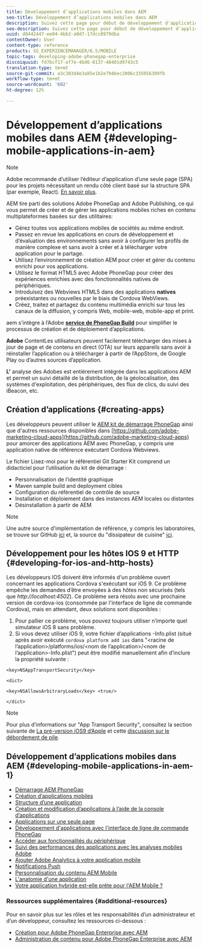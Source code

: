```yaml
---
title: Développement d’applications mobiles dans AEM
seo-title: Développement d’applications mobiles dans AEM
description: Suivez cette page pour début de développement d'applications mobiles dans AEM à l'aide de Adobe PhoneGap Enterprise.
seo-description: Suivez cette page pour début de développement d'applications mobiles dans AEM à l'aide de Adobe PhoneGap Enterprise.
uuid: d8442447-ee04-4bb2-a0d7-17dcc8979dba
contentOwner: User
content-type: reference
products: SG_EXPERIENCEMANAGER/6.5/MOBILE
topic-tags: developing-adobe-phonegap-enterprise
discoiquuid: fd7bcf17-af7e-4bd6-8137-48401d9743c5
translation-type: tm+mt
source-git-commit: a3c303d4e3a85e1b2e794bec2006c335056309fb
workflow-type: tm+mt
source-wordcount: '602'
ht-degree: 12%

---
```



# Développement d’applications mobiles dans AEM {#developing-mobile-applications-in-aem}

>[!NOTE]
>
>Adobe recommande d’utiliser l’éditeur d’application d’une seule page (SPA) pour les projets nécessitant un rendu côté client basé sur la structure SPA (par exemple, React). [En savoir plus](/help/sites-developing/spa-overview.md).

AEM tire parti des solutions Adobe PhoneGap and Adobe Publishing, ce qui vous permet de créer et de gérer les applications mobiles riches en contenu multiplateformes basées sur des utilitaires:

* Gérez toutes vos applications mobiles de sociétés au même endroit.
* Passez en revue les applications en cours de développement et d’évaluation des environnements sans avoir à configurer les profils de manière complexe et sans avoir à créer et à télécharger votre application pour le partage.
* Utilisez l’environnement de création AEM pour créer et gérer du contenu enrichi pour vos applications.
* Utilisez le format HTML5 avec Adobe PhoneGap pour créer des expériences enrichies avec des fonctionnalités natives de périphériques.
* Introduisez des Webviews HTML5 dans des applications **natives** préexistantes ou nouvelles par le biais de Cordova WebViews.
* Créez, traitez et partagez du contenu multimédia enrichi sur tous les canaux de la diffusion, y compris Web, mobile-web, mobile-app et print.

aem s’intègre à l’Adobe **[service de PhoneGap Build](https://build.phonegap.com/)** pour simplifier le processus de création et de déploiement d’applications.

**Adobe** ContentLes utilisateurs peuvent facilement télécharger des mises à jour de page et de contenu en direct (OTA) sur leurs appareils sans avoir à réinstaller l’application ou à télécharger à partir de l’AppStore, de Google Play ou d’autres sources d’application.

**L&#39;** analyse des Adobes est entièrement intégrée dans les applications AEM et permet un suivi détaillé de la distribution, de la géolocalisation, des systèmes d&#39;exploitation, des périphériques, des flux de clics, du suivi des iBeacon, etc.

## Création d’applications {#creating-apps}

Les développeurs peuvent utiliser le [AEM kit de démarrage PhoneGap](https://github.com/Adobe-Marketing-Cloud/aem-phonegap-starter-kit) ainsi que d&#39;autres ressources disponibles dans [https://github.com/adobe-marketing-cloud-apps](https://github.com/adobe-marketing-cloud-apps) pour amorcer des applications AEM avec PhoneGap, y compris une application native de référence exécutant Cordova Webviews.

Le fichier Lisez-moi pour le référentiel Git Starter Kit comprend un didacticiel pour l’utilisation du kit de démarrage :

* Personnalisation de l’identité graphique
* Maven sample build and deployment cibles
* Configuration du référentiel de contrôle de source
* Installation et déploiement dans des instances AEM locales ou distantes
* Désinstallation à partir de AEM

>[!NOTE]
>
>Une autre source d&#39;implémentation de référence, y compris les laboratoires, se trouve sur GitHub [ici](https://github.com/adobe-marketing-cloud-apps) et, la source du &quot;dissipateur de cuisine&quot; [ici](https://github.com/blefebvre/aem-phonegap-kitchen-sink).

## Développement pour les hôtes IOS 9 et HTTP {#developing-for-ios-and-http-hosts}

Les développeurs IOS doivent être informés d&#39;un problème ouvert concernant les applications Cordova s&#39;exécutant sur iOS 9. Ce problème empêche les demandes d’être envoyées à des hôtes non sécurisés (tels que *http://localhost:4502*). Ce problème sera résolu avec une prochaine version de cordova-ios (consommée par l&#39;interface de ligne de commande Cordova), mais en attendant, deux solutions sont disponibles :

1. Pour pallier ce problème, vous pouvez toujours utiliser n’importe quel simulateur iOS 8 sans problème.
1. Si vous devez utiliser iOS 9, votre fichier d’applications -Info.plist (situé après avoir exécuté `cordova platform add ios` dans &quot;&lt;racine de l’application>/platforms/ios/&lt;nom de l’application>/&lt;nom de l’application>-Info.plist&quot;) peut être modifié manuellement afin d’inclure la propriété suivante :

```
<key>NSAppTransportSecurity</key>

<dict>

<key>NSAllowsArbitraryLoads</key> <true/>

</dict>
```

>[!NOTE]
>
>Pour plus d’informations sur &quot;App Transport Security&quot;, consultez la section suivante de [La pré-version iOS9 d’Apple](https://developer.apple.com/library/prerelease/ios/releasenotes/General/WhatsNewIniOS/Articles/iOS9.html#//apple_ref/doc/uid/TP40016198-SW14) et cette [discussion sur le débordement de pile](https://stackoverflow.com/questions/30751053/ios9-ats-what-about-html5-based-apps/).

## Développement d’applications mobiles dans AEM {#developing-mobile-applications-in-aem-1}

* [Démarrage AEM PhoneGap](/help/mobile/starting-aem-phonegap-app.md)
* [Création d’applications mobiles](/help/mobile/building-app-mobile-phonegap.md)
* [Structure d’une application](/help/mobile/phonegap-structure-an-app.md)
* [Création et modification d’applications à l’aide de la console d’applications](/help/mobile/phonegap-apps-console.md)
* [Applications sur une seule page](/help/mobile/phonegap-single-page-applications.md)
* [Développement d&#39;applications avec l&#39;interface de ligne de commande PhoneGap](/help/mobile/phonegap-apps-pg-cli.md)
* [Accéder aux fonctionnalités du périphérique](/help/mobile/phonegap-access-device-features.md)
* [Suivi des performances des applications avec les analyses mobiles Adobe](/help/mobile/phonegap-intro-to-app-analytics.md)
* [Ajouter Adobe Analytics à votre application mobile](/help/mobile/phonegap-add-analytics-to-apps.md)
* [Notifications Push](/help/mobile/phonegap-push-notifications.md)
* [Personnalisation du contenu AEM Mobile](/help/mobile/phonegap-aem-mobile-content-personalization.md)
* [L&#39;anatomie d&#39;une application](/help/mobile/phonegap-apps-arch.md)
* [Votre application hybride est-elle prête pour l&#39;AEM Mobile ?](/help/mobile/phonegap-adding-content-to-imported-app.md)

### Ressources supplémentaires {#additional-resources}

Pour en savoir plus sur les rôles et les responsabilités d’un administrateur et d’un développeur, consultez les ressources ci-dessous :

* [Création pour Adobe PhoneGap Enterprise avec AEM](/help/mobile/phonegap.md)
* [Administration de contenu pour Adobe PhoneGap Enterprise avec AEM](/help/mobile/administer-phonegap.md)
